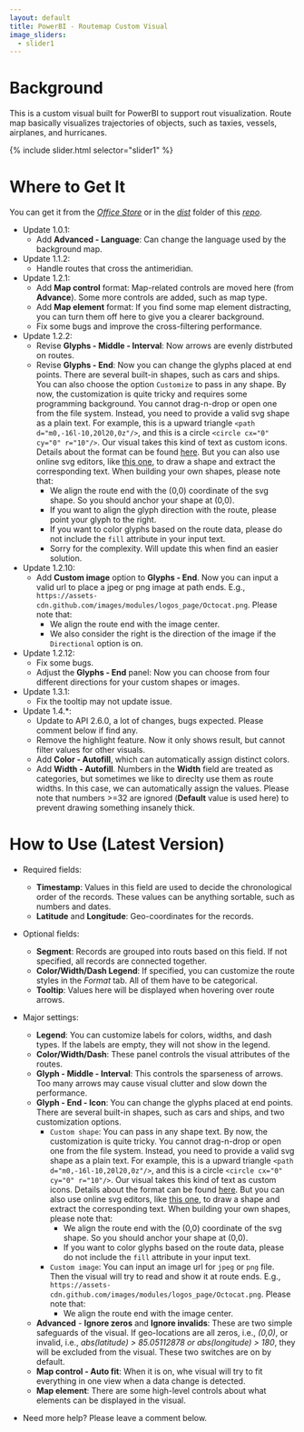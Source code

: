 ```yaml
---
layout: default
title: PowerBI - Routemap Custom Visual
image_sliders:
  - slider1
---
```


[comment]: # (checklist: )
[comment]: # (a. _data/sliders.yml: change the images)
[comment]: # (b. _incudes/disqus_comments.html: change the forum id)
[comment]: # (c. index.md: title and content)

# Background
This is a custom visual built for PowerBI to support rout visualization. Route map basically visualizes trajectories of objects, such as taxies, vessels, airplanes, and hurricanes.

{% include slider.html selector="slider1" %}

# Where to Get It

You can get it from the [_Office Store_](https://store.office.com/en-us/app.aspx?assetid=WA104380985&sourcecorrid=95716b6f-f393-4115-9447-5bbfa5b95537&searchapppos=0&ui=en-US&rs=en-US&ad=US&appredirect=false) or in the [_dist_](https://github.com/weiweicui/PowerBI-Routemap/tree/master/dist) folder of this [_repo_](https://github.com/weiweicui/PowerBI-Routemap).

* Update 1.0.1:
    * Add **Advanced - Language**: Can change the language used by the background map.
* Update 1.1.2:
    * Handle routes that cross the antimeridian.
* Update 1.2.1:
    * Add **Map control** format: Map-related controls are moved here (from **Advance**). Some more controls are added, such as map type.
    * Add **Map element** format: If you find some map element distracting, you can turn them off here to give you a clearer background.
    * Fix some bugs and improve the cross-filtering performance.
* Update 1.2.2:
    * Revise **Glyphs - Middle - Interval**: Now arrows are evenly distrbuted on routes.
    * Revise **Glyphs - End**: Now you can change the glyphs placed at end points. There are several built-in shapes, such as cars and ships. You can also choose the option `Customize` to pass in any shape. By now, the customization is quite tricky and requires some programming background. You cannot drag-n-drop or open one from the file system. Instead, you need to provide a valid svg shape as a plain text. For example, this is a upward triangle `<path d="m0,-16l-10,20l20,0z"/>`, and this is a circle `<circle cx="0" cy="0" r="10"/>`. Our visual takes this kind of text as custom icons. Details about the format can be found [here](https://www.w3schools.com/graphics/svg_intro.asp). But you can also use online svg editors, like [this one](http://www.clker.com/inc/svgedit/svg-editor.html), to draw a shape and extract the corresponding text. When building your own shapes, please note that:
        * We align the route end with the (0,0) coordinate of the svg shape. So you should anchor your shape at (0,0).
        * If you want to align the glyph direction with the route, please point your glyph to the right.
        * If you want to color glyphs based on the route data, please do not include the `fill` attribute in your input text.
        * Sorry for the complexity. Will update this when find an easier solution.
* Update 1.2.10:
    * Add **Custom image** option to **Glyphs - End**. Now you can input a valid url to place a jpeg or png image at path ends. E.g., `https://assets-cdn.github.com/images/modules/logos_page/Octocat.png`. Please note that:
        * We align the route end with the image center.
        * We also consider the right is the direction of the image if the `Directional` option is on.
* Update 1.2.12:
    * Fix some bugs.
    * Adjust the **Glyphs - End** panel: Now you can choose from four different directions for your custom shapes or images.
* Update 1.3.1:
    * Fix the tooltip may not update issue.
* Update 1.4.*:
    * Update to API 2.6.0, a lot of changes, bugs expected. Please comment below if find any.
    * Remove the highlight feature. Now it only shows result, but cannot filter values for other visuals.
    * Add **Color - Autofill**, which can automatically assign distinct colors.
    * Add **Width - Autofill**. Numbers in the **Width** field are treated as categories, but sometimes we like to direclty use them as route widths. In this case, we can automatically assign the values. Please note that numbers >=32 are ignored (**Default** value is used here) to prevent drawing something insanely thick.

# How to Use (Latest Version)
* Required fields: 
    * **Timestamp**: Values in this field are used to decide the chronological order of the records. These values can be anything sortable, such as numbers and dates.
    * **Latitude** and **Longitude**: Geo-coordinates for the records. 
* Optional fields:
    * **Segment**: Records are grouped into routs based on this field. If not specified, all records are connected together.
    * **Color/Width/Dash Legend**: If specified, you can customize the route styles in the _Format_ tab. All of them have to be categorical.
    * **Tooltip**: Values here will be displayed when hovering over route arrows.

* Major settings:
    * **Legend**: You can customize labels for colors, widths, and dash types. If the labels are empty, they will not show in the legend.
    * **Color/Width/Dash**: These panel controls the visual attributes of the routes.
    * **Glyph - Middle - Interval**: This controls the sparseness of arrows. Too many arrows may cause visual clutter and slow down the performance.
    * **Glyph - End - Icon**: You can change the glyphs placed at end points. There are several built-in shapes, such as cars and ships, and two customization options. 
        * `Custom shape`: You can pass in any shape text. By now, the customization is quite tricky. You cannot drag-n-drop or open one from the file system. Instead, you need to provide a valid svg shape as a plain text. For example, this is a upward triangle `<path d="m0,-16l-10,20l20,0z"/>`, and this is a circle `<circle cx="0" cy="0" r="10"/>`. Our visual takes this kind of text as custom icons. Details about the format can be found [here](https://www.w3schools.com/graphics/svg_intro.asp). But you can also use online svg editors, like [this one](http://www.clker.com/inc/svgedit/svg-editor.html), to draw a shape and extract the corresponding text. When building your own shapes, please note that:
            * We align the route end with the (0,0) coordinate of the svg shape. So you should anchor your shape at (0,0).
            * If you want to color glyphs based on the route data, please do not include the `fill` attribute in your input text.
        * `Custom image`: You can input an image url for `jpeg` or `png` file. Then the visual will try to read and show it at route ends. E.g., `https://assets-cdn.github.com/images/modules/logos_page/Octocat.png`. Please note that:
            * We align the route end with the image center.
    * **Advanced** - **Ignore zeros** and **Ignore invalids**: These are two simple safeguards of the visual. If geo-locations are all zeros, i.e., _(0,0)_, or invalid, i.e., _abs(latitude) > 85.05112878 or abs(longitude) > 180_, they will be excluded from the visual. These two switches are on by default.
    * **Map control - Auto fit**: When it is on, whe visual will try to fit everything in one view when a data change is detected.
    * **Map element**: There are some high-level controls about what elements can be displayed in the visual.
    
* Need more help? Please leave a comment below.

